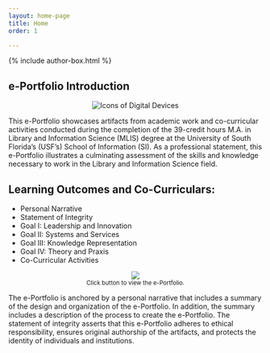 ```yaml
---
layout: home-page
title: Home
order: 1

---
```


{% include author-box.html %}

## e-Portfolio Introduction

<p style="text-align:center;"> 
<img src="https://eoroyal26.github.io/assets/img/Info-icons5.png" alt="Icons of Digital Devices">
</p>

This e-Portfolio showcases artifacts from academic work and co-curricular activities conducted during the completion of the 39-credit hours M.A. in Library and Information Science (MLIS) degree at the University of South Florida’s (USF’s) School of Information (SI). As a professional statement, this e-Portfolio illustrates a culminating assessment of the skills and knowledge necessary to work in the Library and Information Science field. 

## Learning Outcomes and Co-Curriculars:

- Personal Narrative
- Statement of Integrity
- Goal I: Leadership and Innovation
- Goal II: Systems and Services
- Goal III: Knowledge Representation
- Goal IV: Theory and Praxis
- Co-Curricular Activities

<p style="text-align:center;"><a href="https://eoroyal26.github.io/e-portfolio/">
    <img src="https://eoroyal26.github.io/assets/img/Portfolio-Button5.png"><br/></a><small>Click button to view the e-Portfolio.</small></p>

The e-Portfolio is anchored by a personal narrative that includes a summary of the design and organization of the e-Portfolio. In addition, the summary includes a description of the process to create the e-Portfolio. The statement of integrity asserts that this e-Portfolio adheres to ethical responsibility, ensures original authorship of the artifacts, and protects the identity of individuals and institutions.   
